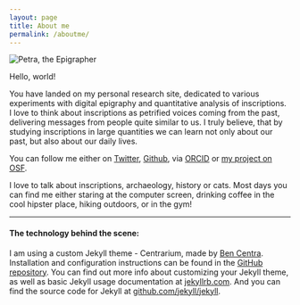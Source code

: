 ```yaml
---
layout: page
title: About me
permalink: /aboutme/
---
```


<img src="{{ site.baseurl }}/assets/Petra_Epigrapher.JPG" title="Petra, the Epigrapher" class="profile">

Hello, world!

You have landed on my personal research site, dedicated to various experiments with digital epigraphy and quantitative analysis of inscriptions. I love to think about inscriptions as petrified voices coming from the past, delivering messages from people quite similar to us. I truly believe, that by studying inscriptions in large quantities we can learn not only about our past, but also about our daily lives.

You can follow me either on [Twitter](https://twitter.com/pettulda), [Github](https://github.com/petrajanouchova), via [ORCID](https://orcid.org/0000-0002-6349-0540) or [my project on OSF](https://osf.io/fjnw5/).

I love to talk about inscriptions, archaeology, history or cats. Most days you can find me either staring at the computer screen, drinking coffee in the cool hipster place, hiking outdoors, or in the gym!

---

#### The technology behind the scene:

I am using a custom Jekyll theme - Centrarium, made by [Ben Centra](https://github.com/bencentra). Installation and configuration instructions can be found in the [GitHub repository](https://github.com/bencentra/centrarium).
You can find out more info about customizing your Jekyll theme, as well as basic Jekyll usage documentation at [jekyllrb.com](http://jekyllrb.com/). And you can find the source code for Jekyll at [github.com/jekyll/jekyll](https://github.com/jekyll/jekyll).



